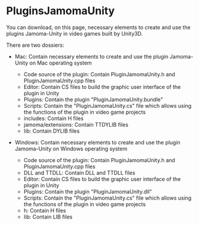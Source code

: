 PluginsJamomaUnity
==================

You can download, on this page, necessary elements to create and use the plugins Jamoma-Unity in video games built by Unity3D.

There are two dossiers:

* Mac: Contain necessary elements to create and use the plugin Jamoma-Unity on Mac operating system
   * Code source of the plugin: Contain PluginJamomaUnity.h and PluginJamomaUnity.cpp files
   * Editor: Contain CS files to build the graphic user interface of the plugin in Unity
   * Plugins: Contain the plugin "PluginJamomaUnity.bundle"
   * Scripts: Contain the "PluginJamomaUnity.cs" file which allows using the functions of the plugin in video game projects
   * includes: Contain H files
   * jamoma/extensions: Contain TTDYLIB files
   * lib: Contain DYLIB files
  

* Windows: Contain necessary elements to create and use the plugin Jamoma-Unity on Windows operating system
   * Code source of the plugin: Contain PluginJamomaUnity.h and PluginJamomaUnity.cpp files
   * DLL and TTDLL: Contain DLL and TTDLL files
   * Editor: Contain CS files to build the graphic user interface of the plugin in Unity
   * Plugins: Contain the plugin "PluginJamomaUnity.dll"
   * Scripts: Contain the "PluginJamomaUnity.cs" file which allows using the functions of the plugin in video game projects
   * h: Contain H files
   * lib: Contain LIB files
